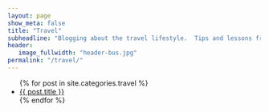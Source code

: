 ```yaml
---
layout: page
show_meta: false
title: "Travel"
subheadline: "Blogging about the travel lifestyle.  Tips and lessons from the road."
header:
   image_fullwidth: "header-bus.jpg"
permalink: "/travel/"
---
```

<ul>
    {% for post in site.categories.travel %}
    <li><a href="{{ site.url }}{{ site.baseurl }}{{ post.url }}">{{ post.title }}</a></li>
    {% endfor %}
</ul>
